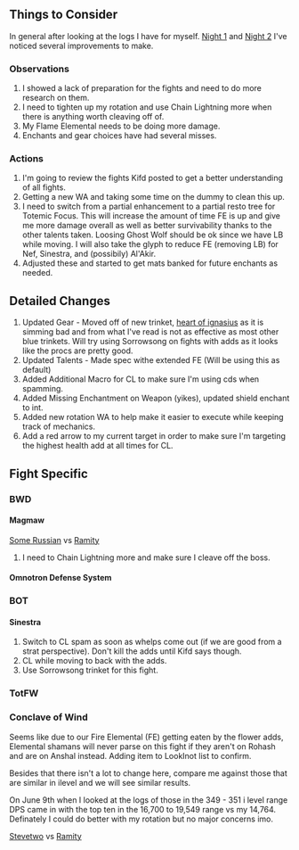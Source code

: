 ## Things to Consider
In general after looking at the logs I have for myself. [Night 1](https://classic.warcraftlogs.com/reports/bnL63RPVGjZ7CqaH) and [Night 2](https://classic.warcraftlogs.com/reports/H1Rmdj2Ggz8AqQBc) I've noticed several improvements to make. 

### Observations
1. I showed a lack of preparation for the fights and need to do more research on them. 
2. I need to tighten up my rotation and use Chain Lightning more when there is anything worth cleaving off of. 
3. My Flame Elemental needs to be doing more damage.  
4. Enchants and gear choices have had several misses. 

### Actions
1. I'm going to review the fights Kifd posted to get a better understanding of all fights. 
2. Getting a new WA and taking some time on the dummy to clean this up.
3. I need to switch from a partial enhancement to a partial resto tree for Totemic Focus. This will increase the amount of time FE is up and give me more damage overall as well as better survivability thanks to the other talents taken. Loosing Ghost Wolf should be ok since we have LB while moving. I will also take the glyph to reduce FE (removing LB) for Nef, Sinestra, and (possibily) Al'Akir.
4. Adjusted these and started to get mats banked for future enchants as needed.

## Detailed Changes 
1. Updated Gear - Moved off of new trinket, [heart of ignasius](https://www.wowhead.com/cata/item=65110/heart-of-ignacious) as it is simming bad and from what I've read is not as effective as most other blue trinkets. Will try using Sorrowsong on fights with adds as it looks like the procs are pretty good.
2. Updated Talents - Made spec withe extended FE (Will be using this as default)
3. Added Additional Macro for CL to make sure I'm using cds when spamming. 
4. Added Missing Enchantment on Weapon (yikes), updated shield enchant to int.
5. Added new rotation WA to help make it easier to execute while keeping track of mechanics.
6. Add a red arrow to my current target in order to make sure I'm targeting the highest health add at all times for CL.

## Fight Specific
### BWD

#### Magmaw

[Some Russian](https://classic.warcraftlogs.com/reports/wjDvmNaY7X4PFr8t#fight=13&type=damage-done&source=16&translate=true) vs [Ramity](https://classic.warcraftlogs.com/reports/bnL63RPVGjZ7CqaH#fight=2&type=damage-done&source=2)

1. I need to Chain Lightning more and make sure I cleave off the boss.

#### Omnotron Defense System

### BOT

#### Sinestra

1. Switch to CL spam as soon as whelps come out (if we are good from a strat perspective). Don't kill the adds until Kifd says though.
2. CL while moving to back with the adds.
3. Use Sorrowsong trinket for this fight.

### TotFW
### Conclave of Wind
Seems like due to our Fire Elemental (FE) getting eaten by the flower adds, Elemental shamans will never parse on this fight if they aren't on Rohash and are on Anshal instead. Adding item to LookInot list to confirm.

Besides that there isn't a lot to change here, compare me against those that are similar in ilevel and we will see similar results. 

On June 9th when I looked at the logs of those in the 349 - 351 i level range DPS came in with the top ten in the 16,700 to 19,549 range vs my 14,764. Definately I could do better with my rotation but no major concerns imo.

[Stevetwo](https://classic.warcraftlogs.com/reports/wH817Zg2rfXFnt9J#fight=15&type=damage-done&source=8) vs [Ramity](https://classic.warcraftlogs.com/reports/bnL63RPVGjZ7CqaH#fight=40&source=2&type=damage-done)
